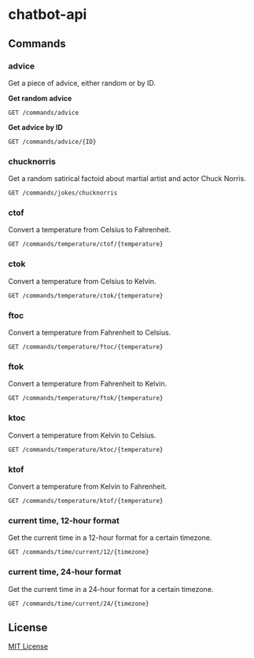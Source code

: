 # chatbot-api

## Commands

### advice
Get a piece of advice, either random or by ID.

**Get random advice**
```http
GET /commands/advice
```

**Get advice by ID**
```http
GET /commands/advice/{ID}
```

### chucknorris
Get a random satirical factoid about martial artist and actor Chuck Norris.

```http
GET /commands/jokes/chucknorris
```

### ctof
Convert a temperature from Celsius to Fahrenheit.

```http
GET /commands/temperature/ctof/{temperature}
```

### ctok
Convert a temperature from Celsius to Kelvin.

```http
GET /commands/temperature/ctok/{temperature}
```

### ftoc
Convert a temperature from Fahrenheit to Celsius.

```http
GET /commands/temperature/ftoc/{temperature}
```

### ftok
Convert a temperature from Fahrenheit to Kelvin.

```http
GET /commands/temperature/ftok/{temperature}
```

### ktoc
Convert a temperature from Kelvin to Celsius.

```http
GET /commands/temperature/ktoc/{temperature}
```

### ktof
Convert a temperature from Kelvin to Fahrenheit.

```http
GET /commands/temperature/ktof/{temperature}
```

### current time, 12-hour format
Get the current time in a 12-hour format for a certain timezone.

```http
GET /commands/time/current/12/{timezone}
```

### current time, 24-hour format
Get the current time in a 24-hour format for a certain timezone.

```http
GET /commands/time/current/24/{timezone}
```

## License
[MIT License](./LICENSE)

